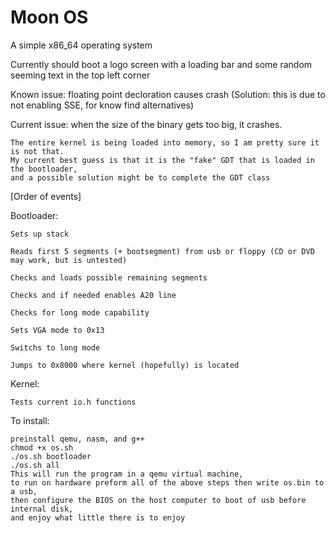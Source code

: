 # Moon OS
A simple x86_64 operating system

Currently should boot a logo screen with a loading bar and some random seeming text in the top left corner

Known issue: floating point decloration causes crash (Solution: this is due to not enabling SSE, for know find alternatives)

Current issue: when the size of the binary gets too big, it crashes. 

    The entire kernel is being loaded into memory, so I am pretty sure it is not that.
    My current best guess is that it is the "fake" GDT that is loaded in the bootloader,
    and a possible solution might be to complete the GDT class

[Order of events]

  Bootloader:
  
    Sets up stack
    
    Reads first 5 segments (+ bootsegment) from usb or floppy (CD or DVD may work, but is untested)
    
    Checks and loads possible remaining segments
    
    Checks and if needed enables A20 line
    
    Checks for long mode capability
    
    Sets VGA mode to 0x13
    
    Switchs to long mode
    
    Jumps to 0x8000 where kernel (hopefully) is located
    
  Kernel:
  
    Tests current io.h functions
  
  To install:
  
    preinstall qemu, nasm, and g++
    chmod +x os.sh
    ./os.sh bootloader
    ./os.sh all
    This will run the program in a qemu virtual machine, 
    to run on hardware preform all of the above steps then write os.bin to a usb,
    then configure the BIOS on the host computer to boot of usb before internal disk,
    and enjoy what little there is to enjoy

